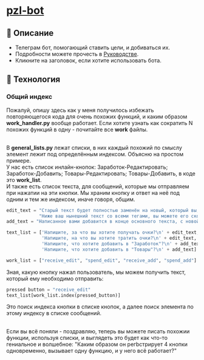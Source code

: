 # [pzl-bot](https://t.me/lapzlbot)
## 📕 Описание
* Телеграм бот, помогающий ставить цели, и добиваться их.
* Подробности можете прочесть в [Руководстве](https://telegra.ph/CHto-takoe-pzl-bot-08-23).
* Кликните на заголовок, если хотите использовать бота.

## 🔧 Технология
### Общий индекс
Пожалуй, опишу здесь как у меня получилось избежать повторяющегося кода для очень похожих функций, и каким образом **work_handler.py** вообще работает. 
Если хотите узнать как сократить N похожих функций в одну - почитайте все **work** файлы.<br><br>

В **general_lists.py** лежат списки, в них каждый похожий по смыслу элемент лежит под определённым индексом. Объясню на простом примере. <br>
У нас есть список инлайн-кнопок: Заработок-Редактировать; Заработок-Добавить; Товары-Редактировать; Товары-Добавить, в коде это **work_list**. <br>
И также есть список текста, для сообщений, которые мы отправляем при нажатии на эти кнопки. Мы храним кнопку и ответ на неё под одним и тем же индексом, иначе говоря, общим.

```python
edit_text = "Старый текст будет полностью заменён на новый, который вы, сейчас, отправите боту.\n"\
            "Ниже ваш нынешний текст со всеми тегами, вы можете его скопировать, внести правки, и отправить боту."
add_text = "Написанное вами добавится в конце основного текста, с новой строчки."

text_list = ['Напишите, за что вы хотите получать очки?\n' + edit_text,
             'Напишите, на что вы хотите тратить очки?\n' + edit_text,
             'Напишите, что хотите добавить в "Заработок"?\n' + add_text,
             'Напишите, что хотите добавить в "Товары"?\n' + add_text]

work_list = ["receive_edit", "spend_edit", "receive_add", "spend_add"]
```

Зная, какую кнопку нажал пользователь, мы можем получить текст, который ему необходимо отправить: <br>
```python
pressed button = "receive_edit"
text_list[work_list.index(pressed_button)] 
``` 
Это поиск индекса кнопки в списке кнопок, а далее поиск элемента по этому индексу в списке сообщений. <br><br>

Если вы всё поняли - поздравляю, теперь вы можете писать похожии функции, используя списки, и выглядеть это будет как что-то гениальное и волшебное: "Каким образом он регbстрирует 4 кнопки одновременно, вызывает одну функцию, и у него всё работает?"
